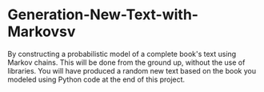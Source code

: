 # Generation-New-Text-with-Markovsv

By constructing a probabilistic model of a complete book's text using Markov chains. This will be done from the ground up, without the use of libraries.
You will have produced a random new text based on the book you modeled using Python code at the end of this project.
